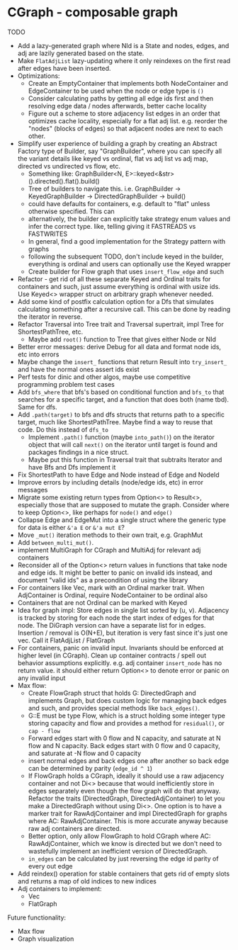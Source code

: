# CGraph - composable graph

TODO 
 - Add a lazy-generated graph where NId is a State and nodes, edges, and adj are lazily generated based on the state.
 - Make `FlatAdjList` lazy-updating where it only reindexes on the first read after edges have been inserted.
 - Optimizations:
    - Create an EmptyContainer that implements both NodeContainer and EdgeContainer to be used when the node or edge type is `()`
    - Consider calculating paths by getting all edge ids first and then resolving edge data / nodes afterwards, better cache locality
    - Figure out a scheme to store adjacency list edges in an order that optimizes cache locality, especially for a flat adj list. e.g. reorder the "nodes" (blocks of edges) so that adjacent nodes are next to each other.
 - Simplify user experience of building a graph by creating an Abstract Factory type of Builder, say "GraphBuilder", where you can specify all the variant details like keyed vs ordinal,
 flat vs adj list vs adj map, directed vs undirected vs flow, etc. 
    - Something like: GraphBuilder<N, E>::keyed<&str>().directed().flat().build()
    - Tree of builders to navigate this. i.e. GraphBuilder -> KeyedGraphBuilder -> DirectedGraphBuilder -> build()
    - could have defaults for containers, e.g. default to "flat" unless otherwise specified. This can
    - alternatively, the builder can explicitly take strategy enum values and infer the correct type. like, telling giving it FASTREADS vs FASTWRITES
    - In general, find a good implementation for the Strategy pattern with graphs
    - following the subsequent TODO, don't include keyed in the builder, everything is ordinal and users can optionally use the Keyed wrapper
    - Create builder for Flow graph that uses `insert_flow_edge` and such
 - Refactor - get rid of all these separate Keyed and Ordinal traits for containers and such, just assume everything is ordinal with usize ids. Use Keyed<> wrapper struct on arbitrary graph whenever needed.
 - Add some kind of postfix calculation option for a Dfs that simulates calculating something after a recursive call. This can be done by reading the iterator in reverse.
 - Refactor Traversal into Tree trait and Traversal supertrait, impl Tree for ShortestPathTree, etc.
    - Maybe add `root()` function to Tree that gives either Node or NId
 - Better error messages: derive Debug for all data and format node ids, etc into errors
 - Maybe change the `insert_` functions that return Result into `try_insert_` and have the normal ones assert ids exist
 - Perf tests for dinic and other algos, maybe use competitive programming problem test cases
 - Add `bfs_where` that bfs's based on conditional function and `bfs_to` that searches for a specific target, and a function that does both (name tbd). Same for dfs.
 - Add `.path(target)` to bfs and dfs structs that returns path to a specific target, much like ShortestPathTree. Maybe find a way to reuse that code. Do this instead of `dfs_to`
    - Implement `.path()` function (maybe `into_path()`) on the iterator object that will call `next()` on the iterator until target is found and packages findings in a nice struct.
    - Maybe put this function in Traversal trait that subtraits Iterator and have Bfs and Dfs implement it
 - Fix ShortestPath to have Edge and Node instead of Edge and NodeId
 - Improve errors by including details (node/edge ids, etc) in error messages
 - Migrate some existing return types from Option<> to Result<>, especially those that are supposed to mutate the graph. Consider where to keep Option<>, like perhaps for `node()` and `edge()`
 - Collapse Edge and EdgeMut into a single struct where the generic type for data is either `&'a E` or `&'a mut E`?
 - Move `_mut()` iteration methods to their own trait, e.g. GraphMut
 - Add `between_multi_mut()`.
 - implement MultiGraph for CGraph and MultiAdj for relevant adj containers
 - Reconsider all of the Option<> return values in functions that take node and edge ids. It might be better to panic on invalid ids instead, and document "valid ids" as a precondition of using the library
 - For containers like Vec<Node>, mark with an Ordinal marker trait. When AdjContainer is Ordinal, require NodeContainer to be ordinal also
 - Containers that are not Ordinal can be marked with Keyed
 - Idea for graph impl: Store edges in single list sorted by (u, v). Adjacency is tracked by storing for each node the start index of edges for that node. The DiGraph version can have a separate list for in edges. Insertion / removal is O(N+E), but iteration is very fast since it's just one vec. Call it FlatAdjList / FlatGraph
 - For containers, panic on invalid input. Invariants should be enforced at higher level (in CGraph). Clean up container contracts / spell out behavior assumptions explicitly. e.g. adj container `insert_node` has no return value. it should either return Option<> to denote error or panic on any invalid input
 - Max flow:
    - Create FlowGraph struct that holds G: DirectedGraph and implements Graph, but does custom logic for managing back edges and such, and provides special methods like `back_edges()`.
    - G::E must be type Flow, which is a struct holding some integer type storing capacity and flow and provides a method for `residual()`, or `cap - flow`
	- Forward edges start with 0 flow and N capacity, and saturate at N flow and N capacity. Back edges start with 0 flow and 0 capacity, and saturate at -N flow and 0 capacity
    - insert normal edges and back edges one after another so back edge can be determined by parity (`edge_id ^ 1`)
    - If FlowGraph holds a CGraph, ideally it should use a raw adjacency container and not Di<> because that would inefficiently store in edges separately even though the flow graph will do that anyway. Refactor the traits (DirectedGraph, DirectedAdjContainer) to let you make a DirectedGraph without using Di<>. One option is to have a marker trait for RawAdjContainer and impl DirectedGraph for graphs where AC: RawAdjContainer. This is more accurate anyway because raw adj containers are directed.
    - Better option, only allow FlowGraph to hold CGraph where AC: RawAdjContainer, which we know is directed but we don't need to wastefully implement an inefficient version of DirectedGraph.
    - `in_edges` can be calculated by just reversing the edge id parity of every out edge
 - Add reindex() operation for stable containers that gets rid of empty slots and returns a map of old indices to new indices
 - Adj containers to implement:
    - Vec<Map>
    - FlatGraph

Future functionality:
- Max flow
- Graph visualization

